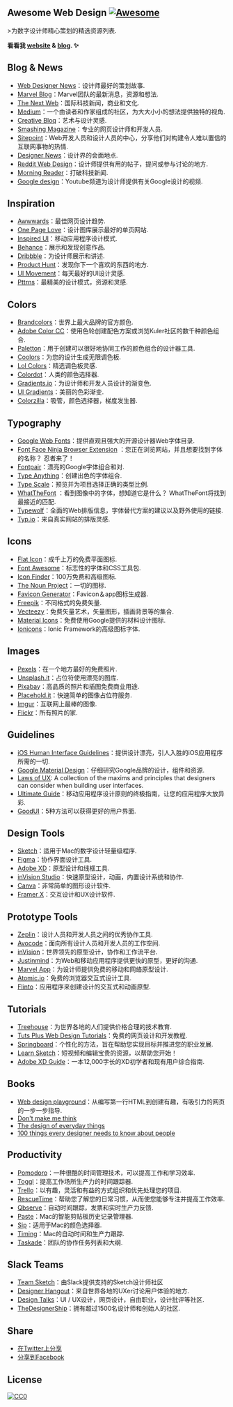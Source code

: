 <div class="github-widget" data-repo="nicolesaidy/awesome-web-design"></div>

## Awesome Web Design [![Awesome](https://cdn.rawgit.com/sindresorhus/awesome/d7305f38d29fed78fa85652e3a63e154dd8e8829/media/badge.svg)](https://github.com/sindresorhus/awesome)
&gt;为数字设计师精心策划的精选资源列表.

**看看我 [website](http://nicolesaidy.com) & [blog](http://blog.nicolesaidy.com). ✨**



## Blog & News
* [Web Designer News](http://webdesignernews.com)：设计师最好的策划故事.
* [Marvel Blog](http://blog.marvelapp.com)：Marvel团队的最新消息，资源和想法.
* [The Next Web](http://thenextweb.com/section/creative/)：国际科技新闻，商业和文化.
* [Medium](https://medium.com/tag/web-design)：一个由读者和作家组成的社区，为大大小小的想法提供独特的视角.
* [Creative Bloq](http://www.creativebloq.com/)：艺术与设计灵感.
* [Smashing Magazine](http://smashingmagazine.com)：专业的网页设计师和开发人员.
* [Sitepoint](https://www.sitepoint.com/design-ux/)：Web开发人员和设计人员的中心，分享他们对构建令人难以置信的互联网事物的热情.
* [Designer News](https://www.designernews.co/)：设计界的会面地点.
* [Reddit Web Design](https://www.reddit.com/r/web_design/)：设计师提供有用的帖子，提问或参与讨论的地方.
* [Morning Reader](https://morningreader.com)：打破科技新闻.
* [Google design](https://www.youtube.com/channel/UClKO7be7O9cUGL94PHnAeOA)：Youtube频道为设计师提供有关Google设计的视频.

## Inspiration
* [Awwwards](http://awwwards.com)：最佳网页设计趋势.
* [One Page Love](http://onepagelove.com)：设计图库展示最好的单页网站.
* [Inspired UI](http://inspired-ui.com/)：移动应用程序设计模式.
* [Behance](http://behance.net)：展示和发现创意作品.
* [Dribbble](http://dribbble.com)：为设计师展示和讲述.
* [Product Hunt](http://producthunt.com)：发现你下一个喜欢的东西的地方.
* [UI Movement](https://uimovement.com)：每天最好的UI设计灵感.
* [Pttrns](http://pttrns.com/)：最精美的设计模式，资源和灵感.

## Colors
* [Brandcolors](https://brandcolors.net/)：世界上最大品牌的官方颜色.
* [Adobe Color CC](https://color.adobe.com/)：使用色轮创建配色方案或浏览Kuler社区的数千种颜色组合.
* [Paletton](http://paletton.com)：用于创建可以很好地协同工作的颜色组合的设计器工具.
* [Coolors](https://coolors.co/)：为您的设计生成无限调色板.
* [Lol Colors](http://www.lolcolors.com/)：精选调色板灵感.
* [Colordot](https://color.hailpixel.com/)：人类的颜色选择器.
* [Gradients.io](http://www.gradients.io/)：为设计师和开发人员设计的渐变色.
* [UI Gradients](http://uigradients.com/)：美丽的色彩渐变.
* [Colorzilla](http://colorzilla.com)：吸管，颜色选择器，梯度发生器.

## Typography
* [Google Web Fonts](http://fonts.google.com)：提供直观且强大的开源设计器Web字体目录.
* [Font Face Ninja Browser Extension](http://fontface.ninja/) ：您正在浏览网站，并且想要找到字体的名称？  忍者来了！
* [Fontpair](http://fontpair.co)：漂亮的Google字体组合和对.
* [Type Anything](https://typeanything.io/)：创建出色的字体组合.
* [Type Scale](http://type-scale.com/)：预览并为项目选择正确的类型比例.
* [WhatTheFont](https://www.myfonts.com/WhatTheFont/) ：看到图像中的字体，想知道它是什么？  WhatTheFont将找到最接近的匹配.
* [Typewolf](https://www.typewolf.com/)：全面的Web排版信息，字体替代方案的建议以及野外使用的链接.
* [Typ.io](http://typ.io/)：来自真实网站的排版灵感.

## Icons
* [Flat Icon](http://flaticon.com)：成千上万的免费平面图标.
* [Font Awesome](http://fontawesome.io)：标志性的字体和CSS工具包.
* [Icon Finder](http://iconfinder.com)：100万免费和高级图标.
* [The Noun Project](https://thenounproject.com/)：一切的图标.
* [Favicon Generator](http://www.favicon-generator.org/)：Favicon＆app图标生成器.
* [Freepik](http://freepik.com)：不同格式的免费矢量.
* [Vecteezy](http://vecteezy.com)：免费矢量艺术，矢量图形，插画背景等的集合.
* [Material Icons](https://material.io/icons/)：免费使用Google提供的材料设计图标.
* [Ionicons](http://ionicons.com/)：Ionic Framework的高级图标字体.

## Images
* [Pexels](https://pexels.com)：在一个地方最好的免费照片.
* [Unsplash.it](http://unsplash.it)：占位符使用漂亮的图库.
* [Pixabay](https://pixabay.com/)：高品质的照片和插图免费商业用途.
* [Placehold.it](http://placehold.it)：快速简单的图像占位符服务.
* [Imgur](http://imgur.com)：互联网上最棒的图像.
* [Flickr](https://www.flickr.com)：所有照片的家.

## Guidelines
* [iOS Human Interface Guidelines](https://developer.apple.com/ios/human-interface-guidelines/)：提供设计漂亮，引人入胜的iOS应用程序所需的一切.
* [Google Material Design](https://material.google.com/)：仔细研究Google品牌的设计，组件和资源.
* [Laws of UX](https://lawsofux.com/): A collection of the maxims and principles that designers can consider when building user interfaces.
* [Ultimate Guide](https://www.moveoapps.com/ultimate-guide-to-mobile-app-design-principles)：移动应用程序设计原则的终极指南，让您的应用程序大放异彩.
* [GoodUI](http://www.goodui.org/)：5种方法可以获得更好的用户界面.

## Design Tools
* [Sketch](http://sketchapp.com)：适用于Mac的数字设计轻量级程序.
* [Figma](http://figma.com)：协作界面设计工具.
* [Adobe XD](https://www.adobe.com/products/experience-design.html)：原型设计和线框工具.
* [inVision Studio](https://www.invisionapp.com/studio)：快速原型设计，动画，内置设计系统和协作.
* [Canva](http://canva.com)：非常简单的图形设计软件.
* [Framer X](https://framer.com/)：交互设计和UX设计软件.

## Prototype Tools
* [Zeplin](https://zeplin.io/)：设计人员和开发人员之间的优秀协作工具.
* [Avocode](https://avocode.com/)：面向所有设计人员和开发人员的工作空间.
* [inVision](https://www.invisionapp.com/)：世界领先的原型设计，协作和工作流平台.
* [Justinmind](http://justinmind.com)：为Web和移动应用程序提供更快的原型，更好的沟通.
* [Marvel App](https://marvelapp.com/)：为设计师提供免费的移动和网络原型设计.
* [Atomic.io](https://atomic.io/)：免费的浏览器交互式设计工具.
* [Flinto](https://www.flinto.com/)：应用程序来创建设计的交互式和动画原型.

## Tutorials
* [Treehouse](https://teamtreehouse.com/tracks/web-design)：为世界各地的人们提供价格合理的技术教育.
* [Tuts Plus Web Design Tutorials](http://webdesign.tutsplus.com/)：免费的网页设计和开发教程.
* [Springboard](https://www.springboard.com)：个性化的方法，旨在帮助您实现目标并推进您的职业发展.
* [Learn Sketch](https://www.sketchapp.com/learn/)：短视频和编辑宝贵的资源，以帮助您开始！
* [Adobe XD Guide](https://www.xdguru.com/adobe-xd-guide/)：一本12,000字长的XD初学者和现有用户综合指南. 

## Books
* [Web design playground](https://www.manning.com/books/web-design-playground/)：从编写第一行HTML到创建有趣，有吸引力的网页的一步一步指导.
* [Don't make me think](https://www.amazon.com/Dont-Make-Me-Think-Usability/dp/0321344758)
* [The design of everyday things](https://www.amazon.com/Design-Everyday-Things-Donald-Norman/dp/1452654123)
* [100 things every designer needs to know about people](https://www.amazon.com/Things-Designer-People-Voices-Matter/dp/0321767535/ref=sr_1_1?s=books&ie=UTF8&qid=1419267906&sr=1-1&keywords=100+Things+Every+Designer+Needs+to+Know?utm_source=CMblog&utm_medium=post&utm_campaign=blog_)

## Productivity
* [Pomodoro](http://tomato-timer.com)：一种很酷的时间管理技术，可以提高工作和学习效率.
* [Toggl](http://toggl.com)：提高工作场所生产力的时间跟踪器.
* [Trello](http://trello.com)：以有趣，灵活和有益的方式组织和优先处理您的项目.
* [RescueTime](https://www.rescuetime.com)：帮助您了解您的日常习惯，从而使您能够专注并提高工作效率.
* [Qbserve](https://qotoqot.com/qbserve/)：自动时间跟踪，发票和实时生产力反馈.
* [Paste](http://pasteapp.me/)：Mac的智能剪贴板历史记录管理器.
* [Sip](http://sipapp.io/)：适用于Mac的颜色选择器.
* [Timing](https://timingapp.com/)：Mac的自动时间和生产力跟踪.
* [Taskade](https://taskade.com/)：团队的协作任务列表和大纲.

## Slack Teams
* [Team Sketch](http://teamsketch.io)：由Slack提供支持的Sketch设计师社区
* [Designer Hangout](https://www.designerhangout.co)：来自世界各地的UXer讨论用户体验的地方.
* [Design Talks](https://docs.google.com/forms/d/e/1FAIpQLSeKT_LC8kKTzJ4JjmgVQVpfl24i1qBkjJ7TYyQcNHL7fBQkYQ/viewform?c=0&w=1)：UI / UX设计，网页设计，自由职业，设计批评等社区.
* [TheDesignerShip](http://thedesignership.com/)：拥有超过1500名设计师和创始人的社区.

## Share
* <a href="https://twitter.com/intent/tweet?text=https://github.com/nicolesaidy/awesome-web-design%20An%20Awesome%20Web%20Design%20Collection%20@nicolesaidy" target="_blank">在Twitter上分享</a>
* <a href="https://www.facebook.com/sharer/sharer.php?s=100&p[url]=https://github.com/nicolesaidy/awesome-web-design&p[images][0]=&p[title]=Awesome%20Web%20Design%20Collection&p[summary]=" target="_blank">分享到Facebook</a>

## License
[![CC0](http://mirrors.creativecommons.org/presskit/buttons/88x31/svg/cc-zero.svg)](https://creativecommons.org/publicdomain/zero/1.0/)
